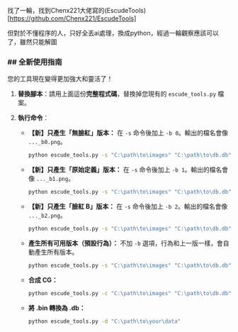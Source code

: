 找了一輪，找到Chenx221大佬寫的(EscudeTools)[https://github.com/Chenx221/EscudeTools]

但對於不懂程序的人，只好全丟ai處理，換成python，經過一輪觀察應該可以了，雖然只能解圖

### \#\# 全新使用指南

您的工具現在變得更加強大和靈活了！

1.  **替換腳本**：請用上面這份**完整程式碼**，替換掉您現有的 `escude_tools.py` 檔案。

2.  **執行命令**：

      * **【新】只產生「無臉紅」版本：**
        在 `-s` 命令後加上 `-b 0`。輸出的檔名會像 `..._b0.png`。

        ```bash
        python escude_tools.py -s "C:\path\to\images" "C:\path\to\db.db" -b 0
        ```

      * **【新】只產生「原始定義」版本：**
        在 `-s` 命令後加上 `-b 1`。輸出的檔名會像 `..._b1.png`。

        ```bash
        python escude_tools.py -s "C:\path\to\images" "C:\path\to\db.db" -b 1
        ```

      * **【新】只產生「臉紅 B」版本：**
        在 `-s` 命令後加上 `-b 2`。輸出的檔名會像 `..._b2.png`。

        ```bash
        python escude_tools.py -s "C:\path\to\images" "C:\path\to\db.db" -b 2
        ```

      * **產生所有可用版本（預設行為）：**
        不加 `-b` 選項，行為和上一版一樣，會自動產生所有版本。

        ```bash
        python escude_tools.py -s "C:\path\to\images" "C:\path\to\db.db"
        ```

      * **合成 CG：**
        ```bash
        python escude_tools.py -c "C:\path\to\images" "C:\path\to\db.db"
        ```
        
      * **將 .bin 轉換為 .db：**
        ```bash
        python escude_tools.py -d "C:\path\to\your\data"
        ```
